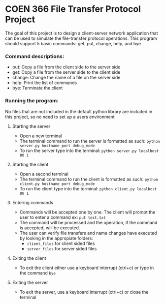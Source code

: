 # COEN 366 File Transfer Protocol Project

The goal of this project is to design a client-server network application that can be used to simulate the file-transfer protocol operations.
This program should support 5 basic commands: get, put, change, help, and bye

### Command descriptions:

- put: Copy a file from the client side to the server side
- get: Copy a file from the server side to the client side
- change: Change the name of a file on the server side
- help: Print the list of commands
- bye: Terminate the client

### Running the program:
No files that are not included in the default python library are included in this project, so no need to set up a users environment

1. Starting the server
	- Open a new terminal
	- The terminal command to run the server is formatted as such: `python server.py hostname port debug_mode`
	- To run the server type into the terminal: `python server.py localhost 80 1`

2. Starting the client
	- Open a second terminal
	- The terminal command to run the client is formatted as such: `python client.py hostname port debug_mode`
	- To run the client type into the terminal: `python client.py localhost 80 1`

3. Entering commands
	- Commands will be accepted one by one. The client will prompt the user to enter a command ex: `put test.txt`
	- The command will be processed and the operation, if the command is accepted, will be executed.
	- The user can verify file transfers and name changes have executed by looking in the appropiate folders:
	  - `client_files` for client sided files
	  - `server_files` for server sided files	

4. Exiting the client
	- To exit the client either use a keyboard interrupt (ctrl+c) or type in the command `bye`

5. Exiting the server
	- To exit the server, use a keyboard interrupt (ctrl+c) or close the terminal
